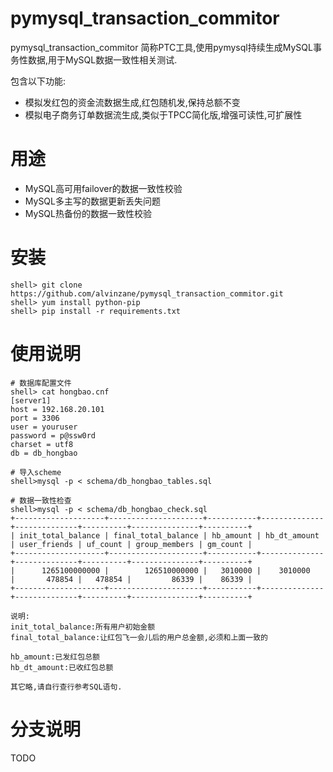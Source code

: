 pymysql_transaction_commitor
============================
pymysql_transaction_commitor 简称PTC工具,使用pymysql持续生成MySQL事务性数据,用于MySQL数据一致性相关测试.

包含以下功能:

* 模拟发红包的资金流数据生成,红包随机发,保持总额不变
* 模拟电子商务订单数据流生成,类似于TPCC简化版,增强可读性,可扩展性

用途
===

* MySQL高可用failover的数据一致性校验
* MySQL多主写的数据更新丢失问题
* MySQL热备份的数据一致性校验


安装
===

```
shell> git clone https://github.com/alvinzane/pymysql_transaction_commitor.git
shell> yum install python-pip
shell> pip install -r requirements.txt
```

使用说明
====
```
# 数据库配置文件
shell> cat hongbao.cnf
[server1]
host = 192.168.20.101
port = 3306
user = youruser
password = p@ssw0rd
charset = utf8
db = db_hongbao

# 导入scheme
shell>mysql -p < schema/db_hongbao_tables.sql

# 数据一致性检查
shell>mysql -p < schema/db_hongbao_check.sql
+--------------------+---------------------+-----------+--------------+--------------+----------+---------------+----------+
| init_total_balance | final_total_balance | hb_amount | hb_dt_amount | user_friends | uf_count | group_members | gm_count |
+--------------------+---------------------+-----------+--------------+--------------+----------+---------------+----------+
|      1265100000000 |        126510000000 |   3010000 |    3010000   |       478854 |   478854 |         86339 |    86339 |
+--------------------+---------------------+-----------+--------------+--------------+----------+---------------+----------+

说明:
init_total_balance:所有用户初始金额
final_total_balance:让红包飞一会儿后的用户总金额,必须和上面一致的

hb_amount:已发红包总额
hb_dt_amount:已收红包总额

其它略,请自行查行参考SQL语句.
```

分支说明
====
TODO
